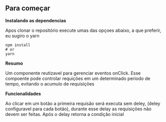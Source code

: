 ## Para começar

**Instalando as dependencias**

Apos clonar o repositório execute umas das opçoes abaixo, a que preferir, eu sugiro o yarn

```
npm install
# or
yarn
```

**Resumo**

Um componente reutizavel para gerenciar eventos onClick.
Esse compoente pode controlar requições em um determinado periodo de tempo, evitando o acumulo de requisições

**Funcionalidades**

Ao clicar em um botão a primeira requisão será executa sem deley, (deley configuravel para cada botão), durante esse delay as requisições não devem ser feitas.
Após o delay retorna a condição inicial
